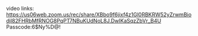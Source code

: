 video links:
https://us06web.zoom.us/rec/share/XBbo9f6jixf4z1Gl0RBKRW52yZrwmBiodjl82FHRbMfRNOG8PqPT7NBuKUdNoL8J.DwIKaSqzZbVr_B4U
Passcode:6$Ny%D@!
